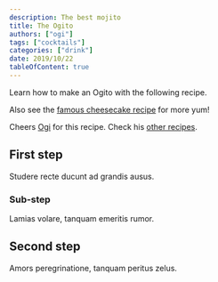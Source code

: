 ```yaml
---
description: The best mojito
title: The Ogito
authors: ["ogi"]
tags: ["cocktails"]
categories: ["drink"]
date: 2019/10/22
tableOfContent: true
---
```


Learn how to make an Ogito with the following recipe.

Also see the [famous cheesecake recipe](cheesecake.md) for more yum!

Cheers [Ogi](../authors/ogi.md) for this recipe.
Check his [other recipes](../authors/ogi.md#recipes).

## First step

Studere recte ducunt ad grandis ausus.

### Sub-step

Lamias volare, tanquam emeritis rumor.

## Second step

Amors peregrinatione, tanquam peritus zelus.
